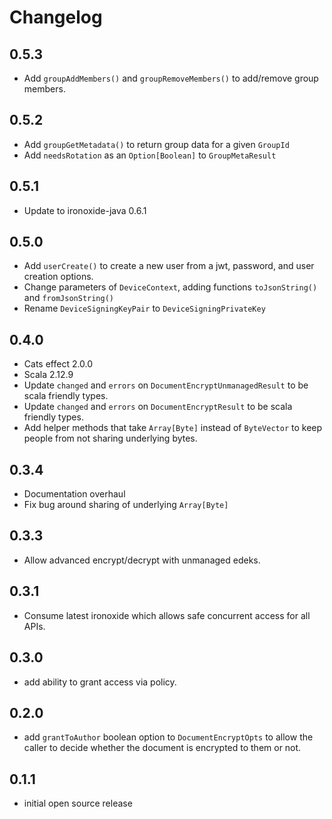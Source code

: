 # Changelog

## 0.5.3

- Add `groupAddMembers()` and `groupRemoveMembers()` to add/remove group members.

## 0.5.2

- Add `groupGetMetadata()` to return group data for a given `GroupId`
- Add `needsRotation` as an `Option[Boolean]` to `GroupMetaResult`

## 0.5.1

- Update to ironoxide-java 0.6.1

## 0.5.0

- Add `userCreate()` to create a new user from a jwt, password, and user creation options.
- Change parameters of `DeviceContext`, adding functions `toJsonString()` and `fromJsonString()`
- Rename `DeviceSigningKeyPair` to `DeviceSigningPrivateKey`

## 0.4.0

- Cats effect 2.0.0
- Scala 2.12.9
- Update `changed` and `errors` on `DocumentEncryptUnmanagedResult` to be scala friendly types.
- Update `changed` and `errors` on `DocumentEncryptResult` to be scala friendly types.
- Add helper methods that take `Array[Byte]` instead of `ByteVector` to keep people from not sharing underlying bytes.

## 0.3.4

- Documentation overhaul
- Fix bug around sharing of underlying `Array[Byte]`

## 0.3.3

- Allow advanced encrypt/decrypt with unmanaged edeks.

## 0.3.1

- Consume latest ironoxide which allows safe concurrent access for all APIs.

## 0.3.0

- add ability to grant access via policy.

## 0.2.0

- add `grantToAuthor` boolean option to `DocumentEncryptOpts` to allow the caller to decide whether the document is
  encrypted to them or not.

## 0.1.1

- initial open source release
